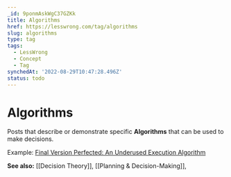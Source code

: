 ```yaml
---
_id: 9ponmAskWgC37GZKk
title: Algorithms
href: https://lesswrong.com/tag/algorithms
slug: algorithms
type: tag
tags:
  - LessWrong
  - Concept
  - Tag
synchedAt: '2022-08-29T10:47:28.496Z'
status: todo
---
```


# Algorithms

Posts that describe or demonstrate specific **Algorithms** that can be used to make decisions.

Example: [Final Version Perfected: An Underused Execution Algorithm](https://www.lesswrong.com/posts/xfcKYznQ6B9yuxB28/final-version-perfected-an-underused-execution-algorithm#comments)

**See also:** [[Decision Theory]], [[Planning & Decision-Making]],
